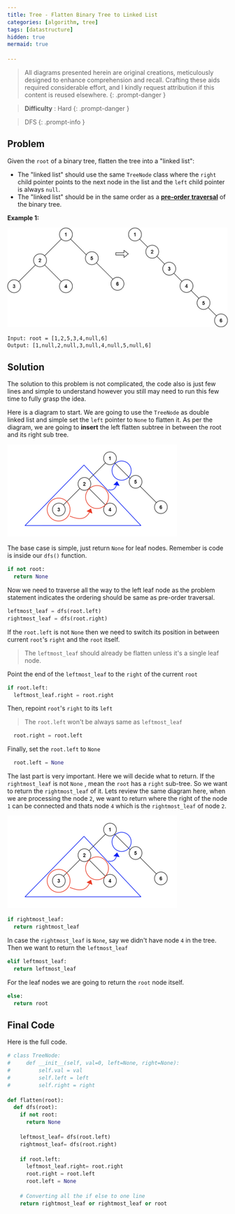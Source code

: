 ```yaml
---
title: Tree - Flatten Binary Tree to Linked List
categories: [algorithm, tree]
tags: [datastructure]
hidden: true
mermaid: true

---
```


> All diagrams presented herein are original creations, meticulously designed to enhance comprehension and recall. Crafting these aids required considerable effort, and I kindly request attribution if this content is reused elsewhere.
{: .prompt-danger }

> **Difficulty** :  Hard
{: .prompt-danger }

> DFS
{: .prompt-info }

## Problem

Given the `root` of a binary tree, flatten the tree into a "linked list":

- The "linked list" should use the same `TreeNode` class where the `right` child pointer points to the next node in the list and the `left` child pointer is always `null`.
- The "linked list" should be in the same order as a [**pre-order** **traversal**](https://en.wikipedia.org/wiki/Tree_traversal#Pre-order,_NLR) of the binary tree.

**Example 1:**

<img src="../assets/img/flaten.jpeg" alt="addtwonumber1" style="zoom:67%;" />

```
Input: root = [1,2,5,3,4,null,6]
Output: [1,null,2,null,3,null,4,null,5,null,6]
```

## Solution

The solution to this problem is not complicated, the code also is just few lines and simple to understand however you still may need to run this few time to fully grasp the idea.

Here is a diagram to start. We are going to use the `TreeNode` as double linked list and simple set the `left` pointer to `None` to flatten it. As per the diagram, we are going to **insert** the left flatten subtree in between the root and its right sub tree. 

<img src="../assets/img/image-20240415023105669.png" alt="image-20240415023105669" style="zoom: 50%;" />

The base case is simple, just return `None` for leaf nodes. Remember is code is inside our `dfs()` function.

```python
if not root:
  return None
```

Now we need to traverse all the way to the left leaf node as the problem statement indicates the ordering should be same as pre-order traversal. 

```python
leftmost_leaf = dfs(root.left)
rightmost_leaf = dfs(root.right)
```

If the `root.left` is not `None` then we need to switch its position in between current `root`'s `right` and the `root` itself.

> The `leftmost_leaf` should already be flatten unless it's a single leaf node.

Point the end of the `leftmost_leaf` to the `right` of the current `root`

```python
if root.left: 
  leftmost_leaf.right = root.right
```

Then, repoint `root`'s `right` to its `left`

> The `root.left` won't be always same as `leftmost_leaf`

```python
  root.right = root.left
```

Finally, set the `root.left` to `None`

```python
  root.left = None
```

The last part is very important. Here we will decide what to return. If the `rightmost_leaf` is not `None` , mean the `root` has a `right` sub-tree. So we want to return the `rightmost_leaf` of it. Lets review the same diagram here, when we are processing the node `2`, we want to return where the right of the node `1` can be connected and thats node `4` which is the `rightmost_leaf` of node `2`.

<img src="../assets/img/image-20240415023105669.png" alt="image-20240415023105669" style="zoom: 50%;" />

```python
if rightmost_leaf:
  return rightmost_leaf
```

In case the `rightmost_leaf` is `None`, say we didn't have node `4` in the tree. Then we want to return the `leftmost_leaf`

```python
elif leftmost_leaf:
  return leftmost_leaf
```

For the leaf nodes we are going to return the `root` node itself.

```python
else:
  return root
```



## Final Code 

Here is the full code.

```python
# class TreeNode:
#     def __init__(self, val=0, left=None, right=None):
#         self.val = val
#         self.left = left
#         self.right = right

def flatten(root):
  def dfs(root):
    if not root:
      return None
    
    leftmost_leaf= dfs(root.left)
    rightmost_leaf= dfs(root.right)
    
    if root.left:
      leftmost_leaf.right= root.right
      root.right = root.left
      root.left = None
      
    # Converting all the if else to one line
    return rightmost_leaf or rightmost_leaf or root
    
```

